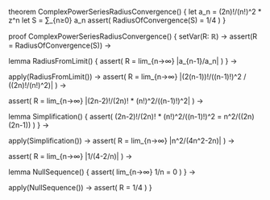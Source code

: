 theorem ComplexPowerSeriesRadiusConvergence() {
  let a_n = (2n)!/(n!)^2 * z^n
  let S = ∑_{n≥0} a_n
  assert(
    RadiusOfConvergence(S) = 1/4
  )
}

proof ComplexPowerSeriesRadiusConvergence() {
  setVar(R: ℝ) →
  assert(R = RadiusOfConvergence(S)) →
  
  lemma RadiusFromLimit() {
    assert(
      R = lim_{n→∞} |a_{n-1}/a_n|
    )
  } →
  
  apply(RadiusFromLimit()) →
  assert(
    R = lim_{n→∞} |(2(n-1))!/((n-1)!)^2 / ((2n)!/(n!)^2)|
  ) →
  
  assert(
    R = lim_{n→∞} |(2n-2)!/(2n)! * (n!)^2/((n-1)!)^2|
  ) →
  
  lemma Simplification() {
    assert(
      (2n-2)!/(2n)! * (n!)^2/((n-1)!)^2 = n^2/((2n)(2n-1))
    )
  } →
  
  apply(Simplification()) →
  assert(
    R = lim_{n→∞} |n^2/(4n^2-2n)|
  ) →
  
  assert(
    R = lim_{n→∞} |1/(4-2/n)|
  ) →
  
  lemma NullSequence() {
    assert(
      lim_{n→∞} 1/n = 0
    )
  } →
  
  apply(NullSequence()) →
  assert(
    R = 1/4
  )
}